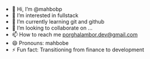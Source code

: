 - 👋 Hi, I’m @mahbobp
- 👀 I’m interested in fullstack
- 🌱 I’m currently learning git and github
- 💞️ I’m looking to collaborate on ...
- 📫 How to reach me porghalambor.dev@gmail.com
- 😄 Pronouns: mahbobe
- ⚡ Fun fact: Transitioning from finance to development 

<!---
mahbobp/mahbobp is a ✨ special ✨ repository because its `README.md` (this file) appears on your GitHub profile.
You can click the Preview link to take a look at your changes.
--->
